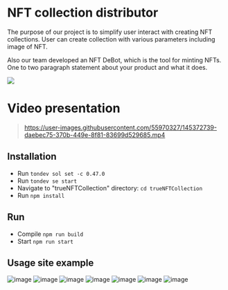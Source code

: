
# NFT collection distributor
The purpose of our project is to simplify user interact with creating NFT collections. User can create collection with various parameters including image of NFT. 

Also our team developed an NFT DeBot, which is the tool for minting NFTs.
One to two paragraph statement about your product and what it does.

![](header.png)

# Video presentation 
> https://user-images.githubusercontent.com/55970327/145372739-daebec75-370b-449e-8f81-83699d529685.mp4

## Installation

<ul dir="auto">
<li>Run <code>tondev sol set -c 0.47.0</code></li>
<li>Run <code>tondev se start</code></li>
<li>Navigate to "trueNFTCollection" directory: <code>cd trueNFTCollection</code></li>
<li>Run <code>npm install</code></li>
</ul>

## Run

<ul dir="auto">
<li>Compile <code>npm run build</code></li>
<li>Start <code>npm run start</code></li>

</ul>

## Usage site example

 ![image](https://user-images.githubusercontent.com/55970327/145376872-44c54c07-d11d-4abc-80b5-73c9595e3073.png)
![image](https://user-images.githubusercontent.com/55970327/145376890-1f53fbad-dbfe-4e30-9772-5cf636a86759.png)
![image](https://user-images.githubusercontent.com/55970327/145376913-88771b03-8447-4f79-8e35-7f72966035cf.png)
![image](https://user-images.githubusercontent.com/55970327/145376929-316e1d86-f49c-48fe-a339-51e395be3ef7.png)
![image](https://user-images.githubusercontent.com/55970327/145377291-7c6064c5-11f4-4c89-8b9c-cbe4169c553d.png)
![image](https://user-images.githubusercontent.com/55970327/145377410-9dfd82d1-8ec0-4249-98b6-3e1229711afa.png)
![image](https://user-images.githubusercontent.com/55970327/145377446-603806f0-c72a-4c3e-aadc-dea055cb66b2.png)

